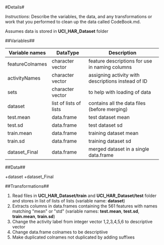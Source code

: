 #Details#

*Instructions*: Describe the variables, the data, and any transformations or work that you performed to clean up the data called CodeBook.md.

Assumes data is stored in __UCI_HAR_Dataset__ folder


##Variables##

|Variable names| DataType|Description|
|----|----|----|
|featureColnames| character vector| feature descriptions for use in naming columns|
|activityNames| character vector|   assigning activity with descriptions instead of ID|
|sets       |   character vector|   to help with loading of data|
|dataset|list of lists of lists|   contains all the data files (before merging)|
|test.mean|data.frame| test dataset mean |
|test.sd|data.frame| test dataset sd |
|train.mean|data.frame|training dataset mean |
|train.sd|data.frame|training dataset sd |
|dataset_Final|data.frame|merged dataset in a single data.frame|

##Data##

+dataset
+dataset_Final


##Transformations##
1. Read files in __UCI_HAR_Dataset/train__ and  __UCI_HAR_Dataset/test__ folder and stores in list of lists of lists (variable name: __dataset__)
2. Extracts columns in data.frames containing the 561 features with names matching "mean" or "std" (variable names: __test.mean__, __test.sd__, __train.mean__, __train.sd__)
3. Change the activity label from integer vector 1,2,3,4,5,6 to descriptive vector 
4. Change data.frame colnames to be descriptiive
5. Make duplicated colnames not duplicated by adding suffixes
